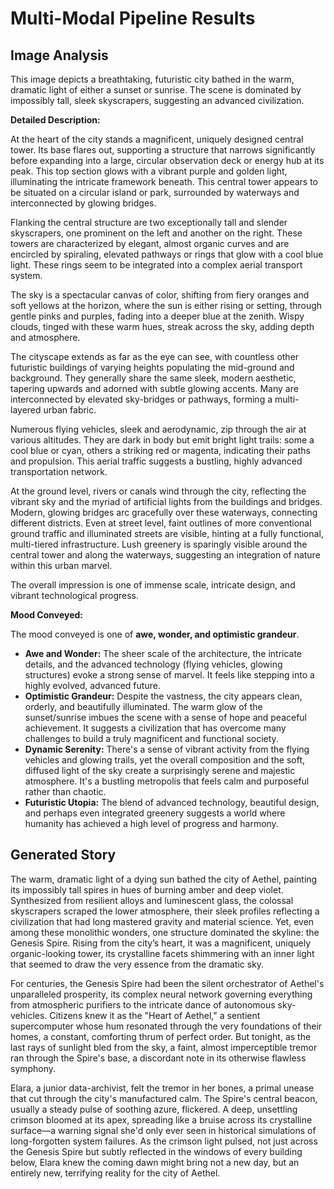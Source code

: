 # Multi-Modal Pipeline Results

## Image Analysis
This image depicts a breathtaking, futuristic city bathed in the warm, dramatic light of either a sunset or sunrise. The scene is dominated by impossibly tall, sleek skyscrapers, suggesting an advanced civilization.

**Detailed Description:**

At the heart of the city stands a magnificent, uniquely designed central tower. Its base flares out, supporting a structure that narrows significantly before expanding into a large, circular observation deck or energy hub at its peak. This top section glows with a vibrant purple and golden light, illuminating the intricate framework beneath. This central tower appears to be situated on a circular island or park, surrounded by waterways and interconnected by glowing bridges.

Flanking the central structure are two exceptionally tall and slender skyscrapers, one prominent on the left and another on the right. These towers are characterized by elegant, almost organic curves and are encircled by spiraling, elevated pathways or rings that glow with a cool blue light. These rings seem to be integrated into a complex aerial transport system.

The sky is a spectacular canvas of color, shifting from fiery oranges and soft yellows at the horizon, where the sun is either rising or setting, through gentle pinks and purples, fading into a deeper blue at the zenith. Wispy clouds, tinged with these warm hues, streak across the sky, adding depth and atmosphere.

The cityscape extends as far as the eye can see, with countless other futuristic buildings of varying heights populating the mid-ground and background. They generally share the same sleek, modern aesthetic, tapering upwards and adorned with subtle glowing accents. Many are interconnected by elevated sky-bridges or pathways, forming a multi-layered urban fabric.

Numerous flying vehicles, sleek and aerodynamic, zip through the air at various altitudes. They are dark in body but emit bright light trails: some a cool blue or cyan, others a striking red or magenta, indicating their paths and propulsion. This aerial traffic suggests a bustling, highly advanced transportation network.

At the ground level, rivers or canals wind through the city, reflecting the vibrant sky and the myriad of artificial lights from the buildings and bridges. Modern, glowing bridges arc gracefully over these waterways, connecting different districts. Even at street level, faint outlines of more conventional ground traffic and illuminated streets are visible, hinting at a fully functional, multi-tiered infrastructure. Lush greenery is sparingly visible around the central tower and along the waterways, suggesting an integration of nature within this urban marvel.

The overall impression is one of immense scale, intricate design, and vibrant technological progress.

**Mood Conveyed:**

The mood conveyed is one of **awe, wonder, and optimistic grandeur**.

*   **Awe and Wonder:** The sheer scale of the architecture, the intricate details, and the advanced technology (flying vehicles, glowing structures) evoke a strong sense of marvel. It feels like stepping into a highly evolved, advanced future.
*   **Optimistic Grandeur:** Despite the vastness, the city appears clean, orderly, and beautifully illuminated. The warm glow of the sunset/sunrise imbues the scene with a sense of hope and peaceful achievement. It suggests a civilization that has overcome many challenges to build a truly magnificent and functional society.
*   **Dynamic Serenity:** There's a sense of vibrant activity from the flying vehicles and glowing trails, yet the overall composition and the soft, diffused light of the sky create a surprisingly serene and majestic atmosphere. It's a bustling metropolis that feels calm and purposeful rather than chaotic.
*   **Futuristic Utopia:** The blend of advanced technology, beautiful design, and perhaps even integrated greenery suggests a world where humanity has achieved a high level of progress and harmony.

## Generated Story
The warm, dramatic light of a dying sun bathed the city of Aethel, painting its impossibly tall spires in hues of burning amber and deep violet. Synthesized from resilient alloys and luminescent glass, the colossal skyscrapers scraped the lower atmosphere, their sleek profiles reflecting a civilization that had long mastered gravity and material science. Yet, even among these monolithic wonders, one structure dominated the skyline: the Genesis Spire. Rising from the city’s heart, it was a magnificent, uniquely organic-looking tower, its crystalline facets shimmering with an inner light that seemed to draw the very essence from the dramatic sky.

For centuries, the Genesis Spire had been the silent orchestrator of Aethel's unparalleled prosperity, its complex neural network governing everything from atmospheric purifiers to the intricate dance of autonomous sky-vehicles. Citizens knew it as the "Heart of Aethel," a sentient supercomputer whose hum resonated through the very foundations of their homes, a constant, comforting thrum of perfect order. But tonight, as the last rays of sunlight bled from the sky, a faint, almost imperceptible tremor ran through the Spire's base, a discordant note in its otherwise flawless symphony.

Elara, a junior data-archivist, felt the tremor in her bones, a primal unease that cut through the city's manufactured calm. The Spire's central beacon, usually a steady pulse of soothing azure, flickered. A deep, unsettling crimson bloomed at its apex, spreading like a bruise across its crystalline surface—a warning signal she'd only ever seen in historical simulations of long-forgotten system failures. As the crimson light pulsed, not just across the Genesis Spire but subtly reflected in the windows of every building below, Elara knew the coming dawn might bring not a new day, but an entirely new, terrifying reality for the city of Aethel.